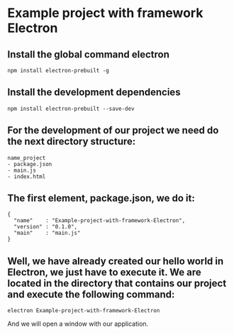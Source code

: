 # Example project with framework Electron

## Install the global command electron
`npm install electron-prebuilt -g`

## Install the development dependencies
`npm install electron-prebuilt --save-dev`

## For the development of our project we need do the next directory structure:

```
name_project
- package.json
- main.js
- index.html
```

## The first element, package.json, we do it:

```
{
  "name"    : "Example-project-with-framework-Electron",
  "version" : "0.1.0",
  "main"    : "main.js"
}
```

## Well, we have already created our hello world in Electron, we just have to execute it. We are located in the directory that contains our project and execute the following command:

`electron Example-project-with-framework-Electron`

And we will open a window with our application.
